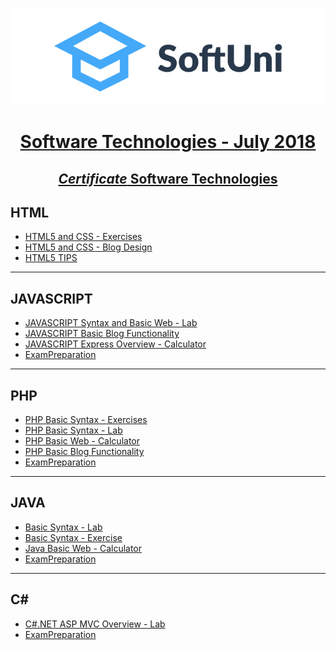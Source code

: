 <p align="center"><img src="https://github.com/blazarow09/ProgrammingBasicsWithCsharp/blob/master/img/logo.png"  /></p>

# <a href="https://softuni.bg/trainings/1940/software-technologies-july-2018"><p align="center">Software Technologies - July 2018<p></a>

## <p align="center"> <a href="https://softuni.bg/certificates/details/56921/dbb8d7a0" > *Certificate* Software Technologies </a> </p>

## HTML
* <a href="https://github.com/blazarow09/SoftwareTechnologies/tree/master/HTML/HTML5%20and%20CSS%20-%20Exercises" > HTML5 and CSS - Exercises </a>
* <a href="https://github.com/blazarow09/SoftwareTechnologies/tree/master/HTML/HTML5%20and%20CSS%20-%20Blog%20Design" > HTML5 and CSS - Blog Design </a>
* <a href="https://github.com/blazarow09/SoftwareTechnologies/blob/master/HTML/html%20tips.html" > HTML5 TIPS </a>
-------------------------------------------------------------------
## JAVASCRIPT
* <a href="https://github.com/blazarow09/SoftwareTechnologies/tree/master/JAVASCRIPT/JavaScript%20Syntax%20and%20Basic%20Web%20-%20Lab" > JAVASCRIPT Syntax and Basic Web - Lab</a>
* <a href="https://github.com/blazarow09/SoftwareTechnologies/tree/master/JAVASCRIPT/JavaScript%20Blog%20Basic%20Functionality" > JAVASCRIPT Basic Blog Functionality </a>
* <a href="https://github.com/blazarow09/SoftwareTechnologies/tree/master/JAVASCRIPT/JavaScript%20Express%20Overview%20-%20Calculator" > JAVASCRIPT Express Overview - Calculator </a>
* <a href="https://github.com/blazarow09/SoftwareTechnologies/tree/master/JAVASCRIPT/ExamPreparation
" > ExamPreparation </a>
-------------------------------------------------------------------
## PHP
* <a href="https://github.com/blazarow09/SoftwareTechnologies/tree/master/PHP/PHP%20Basic%20Syntax%20-%20Exercise" > PHP Basic Syntax - Exercises</a>
* <a href="https://github.com/blazarow09/SoftwareTechnologies/tree/master/PHP/PHP%20Basic%20Syntax%20-%20Lab" > PHP Basic Syntax - Lab</a>
* <a href="https://github.com/blazarow09/SoftwareTechnologies/tree/master/PHP/PHP%20Calculator" > PHP Basic Web - Calculator </a>
* <a href="https://github.com/blazarow09/SoftwareTechnologies/tree/master/PHP/PHP%20Blog%20Basic%20Functionality" > PHP Basic Blog Functionality </a>
* <a href="https://github.com/blazarow09/SoftwareTechnologies/tree/master/PHP/ExamPreparation
" > ExamPreparation </a>
-------------------------------------------------------------------
## JAVA
* <a href="https://github.com/blazarow09/SoftwareTechnologies/tree/master/JAVA/Basic%20Syntax%20-%20Lab" > Basic Syntax - Lab</a>
* <a href="https://github.com/blazarow09/SoftwareTechnologies/tree/master/JAVA/Basic%20Syntax%20-%20Exercise" > Basic Syntax - Exercise</a>
* <a href="https://github.com/blazarow09/SoftwareTechnologies/tree/master/JAVA/Java%20Basic%20Web%20-%20Calculator" > Java Basic Web - Calculator</a>
* <a href="https://github.com/blazarow09/SoftwareTechnologies/tree/master/JAVA/ExamPreparation
" > ExamPreparation </a>
-------------------------------------------------------------------
## C#
* <a href="https://github.com/blazarow09/SoftwareTechnologies/tree/master/CSharp" > C#.NET ASP MVC Overview - Lab </a>
* <a href="https://github.com/blazarow09/SoftwareTechnologies/tree/master/CSharp/ExamPreparation
" > ExamPreparation </a>



[logo]: https://github.com/blazarow09/ProgrammingBasicsWithCsharp/blob/master/img/code-wizard-html.png "Logo Title Text 2"
